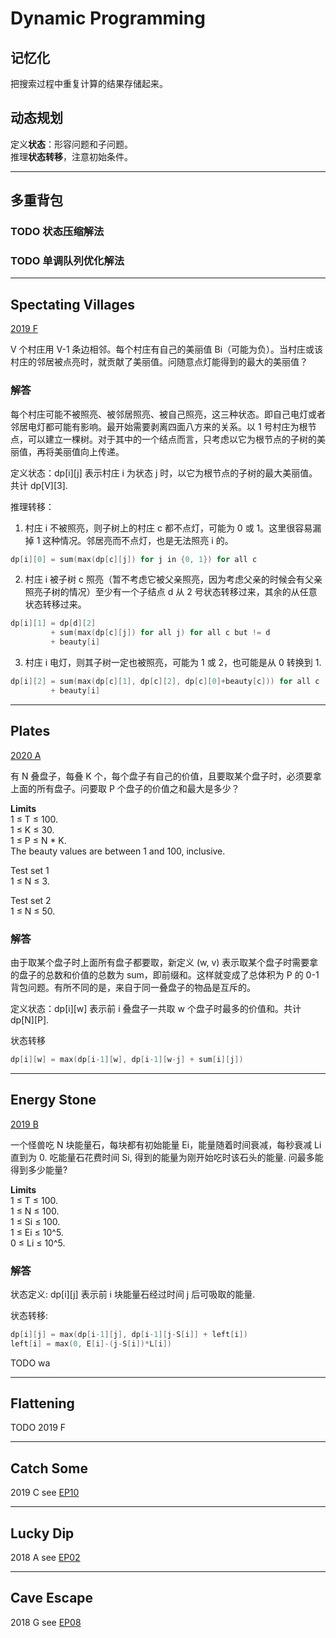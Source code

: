 # Dynamic Programming

## 记忆化
把搜索过程中重复计算的结果存储起来。

## 动态规划
定义**状态**：形容问题和子问题。  
推理**状态转移**，注意初始条件。  

***
## 多重背包
### TODO 状态压缩解法  
### TODO 单调队列优化解法  

***
## Spectating Villages
[2019 F](https://codingcompetitions.withgoogle.com/kickstart/round/0000000000050edc/000000000018666b)

V 个村庄用 V-1 条边相邻。每个村庄有自己的美丽值 Bi（可能为负）。当村庄或该村庄的邻居被点亮时，就贡献了美丽值。问随意点灯能得到的最大的美丽值？

### 解答
每个村庄可能不被照亮、被邻居照亮、被自己照亮，这三种状态。即自己电灯或者邻居电灯都可能有影响。最开始需要剥离四面八方来的关系。以 1 号村庄为根节点，可以建立一棵树。对于其中的一个结点而言，只考虑以它为根节点的子树的美丽值，再将美丽值向上传递。

定义状态：dp[i][j] 表示村庄 i 为状态 j 时，以它为根节点的子树的最大美丽值。共计 dp[V][3].

推理转移：  
1. 村庄 i 不被照亮，则子树上的村庄 c 都不点灯，可能为 0 或 1。这里很容易漏掉 1 这种情况。邻居亮而不点灯，也是无法照亮 i 的。
```cpp
dp[i][0] = sum(max(dp[c][j]) for j in {0, 1}) for all c
```
2. 村庄 i 被子树 c 照亮（暂不考虑它被父亲照亮，因为考虑父亲的时候会有父亲照亮子树的情况）至少有一个子结点 d 从 2 号状态转移过来，其余的从任意状态转移过来。
```cpp
dp[i][1] = dp[d][2]
         + sum(max(dp[c][j]) for all j) for all c but != d
         + beauty[i]
```
3. 村庄 i 电灯，则其子树一定也被照亮，可能为 1 或 2，也可能是从 0 转换到 1.
```cpp
dp[i][2] = sum(max(dp[c][1], dp[c][2], dp[c][0]+beauty[c])) for all c
         + beauty[i]
```

***
## Plates
[2020 A](https://codingcompetitions.withgoogle.com/kickstart/round/000000000019ffc7/00000000001d40bb)

有 N 叠盘子，每叠 K 个，每个盘子有自己的价值，且要取某个盘子时，必须要拿上面的所有盘子。问要取 P 个盘子的价值之和最大是多少？

**Limits**  
1 ≤ T ≤ 100.  
1 ≤ K ≤ 30.  
1 ≤ P ≤ N * K.  
The beauty values are between 1 and 100, inclusive.  

Test set 1  
1 ≤ N ≤ 3. 

Test set 2  
1 ≤ N ≤ 50.

### 解答
由于取某个盘子时上面所有盘子都要取，新定义 (w, v) 表示取某个盘子时需要拿的盘子的总数和价值的总数为 sum，即前缀和。这样就变成了总体积为 P 的 0-1 背包问题。有所不同的是，来自于同一叠盘子的物品是互斥的。

定义状态：dp[i][w] 表示前 i 叠盘子一共取 w 个盘子时最多的价值和。共计 dp[N][P].  

状态转移
```cpp
dp[i][w] = max(dp[i-1][w], dp[i-1][w-j] + sum[i][j])
```

***
## Energy Stone
[2019 B](https://codingcompetitions.withgoogle.com/kickstart/round/0000000000050eda/00000000001198c3)

一个怪兽吃 N 块能量石，每块都有初始能量 Ei，能量随着时间衰减，每秒衰减 Li 直到为 0. 吃能量石花费时间 Si, 得到的能量为刚开始吃时该石头的能量. 问最多能得到多少能量?

**Limits**  
1 ≤ T ≤ 100.  
1 ≤ N ≤ 100.  
1 ≤ Si ≤ 100.  
1 ≤ Ei ≤ 10^5.  
0 ≤ Li ≤ 10^5.  

### 解答

状态定义: dp[i][j] 表示前 i 块能量石经过时间 j 后可吸取的能量.

状态转移:
```cpp
dp[i][j] = max(dp[i-1][j], dp[i-1][j-S[i]] + left[i])
left[i] = max(0, E[i]-(j-S[i])*L[i])
```
TODO wa

***
## Flattening
TODO 2019 F

***
## Catch Some
2019 C see [EP10](https://github.com/Baileyswu/NEXT/tree/master/EP10#catch-some)

***
## Lucky Dip
2018 A see [EP02](https://github.com/Baileyswu/NEXT/tree/master/EP02#lucky-dip)

***
## Cave Escape
2018 G see [EP08](https://github.com/Baileyswu/NEXT/tree/master/EP08#cave-escape)


